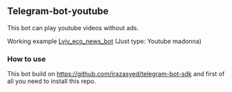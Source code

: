 ## Telegram-bot-youtube
This bot can play youtube videos without ads.

Working example [Lviv_eco_news_bot](https://t.me/VapInUaBot) (Just type: Youtube madonna)

### How to use
This bot build on https://github.com/irazasyed/telegram-bot-sdk and first of all you need to install this repo.

